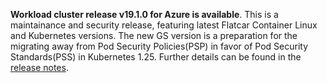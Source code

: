 **Workload cluster release v19.1.0 for Azure is available**. This is a maintainance and security release, featuring latest Flatcar Container Linux and Kubernetes versions. The new GS version is a preparation for the migrating away from Pod Security Policies(PSP) in favor of Pod Security Standards(PSS) in Kubernetes 1.25. Further details can be found in the [release notes](https://docs.giantswarm.io/changes/workload-cluster-releases-azure/releases/azure-v19.1.0/).
